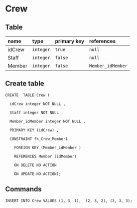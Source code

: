 # Crew

## Table
| name           | type           | primary key    | references          |
|:-------------- |:-----------    |:-------------- |:------------------- |
| idCrew         | `integer`      | `true`         | `null`              |
| Staff          | `integer`      | `false`        | `null`              |
| Member         | `integer`      | `false`        | `Member_idMember`   |

## Create table
```
CREATE  TABLE Crew (

  idCrew integer NOT NULL ,

  Staff integer NOT NULL ,

  Member_idMember integer NOT NULL ,

  PRIMARY KEY (idCrew) ,

  CONSTRAINT fk_Crew_Member1

    FOREIGN KEY (Member_idMember )

    REFERENCES Member (idMember)

    ON DELETE NO ACTION

    ON UPDATE NO ACTION);
```

## Commands
```
INSERT INTO Crew VALUES (1, 3, 1),  (2, 3, 2), (3, 3, 3);
```
